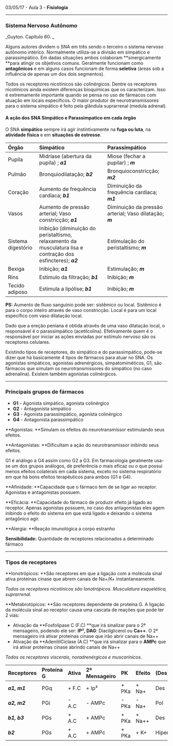 03/05/17 - Aula 3 - **Fisiologia**

---

### Sistema Nervoso Autônomo

_Guyton. Capítulo 60. _

Alguns autores dividem o SNA em três sendo o terceiro o sistema nervoso autônomo intérico. Normalmente utiliza-se a divisão em simpático e parassimpático. Em dadas situações ambos colaboram **sinergicamente **para atingir os objetivos comuns. Geralmente funcionam como **antagônicos** e em alguns casos funcionam de forma **seletiva** \(áreas sob a influência de apenas um dos dois segmentos\).

Todos os receptores nicotínicos são colinérgicos. Dentre os receptores nicotínicos ainda existem diferenças bioquímicas que os caracterizam. Isso é extremamente importante quando se pensa no uso de fármacos com atuação em locais específicos. O maior produtor de neurotransmissores para o sistema simpático é feito pela glândula suprarrenal \(medula adrenal\).

#### A ação dos SNA Simpático e Parassimpatico em cada órgão

O SNA **simpático** sempre irá agir instintivamente na **fuga ou luta**, na **atividade física** e em **situações de estresse**.

| Órgão | Simpático | Parassimpático |
| :--- | :--- | :--- |
| Pupila | Midríase \(abertura da pupila\) ; _**a1**_ | Miose \(fechar a pupilar\) ; _**m**_ |
| Pulmão | Bronquiodilatação; _**b2**_ | Bronquioconstricção; _**m2**_ |
| Coração | Aumento de frequência cardíaca; _**b1**_ | Diminuição da frequência cardíaca;   _**m1**_ |
| Vasos | Aumento de pressão arterial; Vaso constricção; _**a1**_ | Diminuição da pressão arterial; Vaso dilatação; _**m**_ |
| Sistema digestório | Inibição \(diminuição do peristaltismo, relaxamento da musculatura lisa e contração dos esfincteres\); _**a2**_ | Estimulação do peristaltismo; _**m**_ |
| Bexiga | Inibição; _**a1**_ | Estimulação; _**m**_ |
| Rins | Estimulo da filtração; _**b1**_ | Inibição; _**m**_ |
| Tecido adiposo | Estimula a lipólise; _**b1**_ | Inibição; _**m**_ |

**PS:** Aumento de fluxo sanguínio pode ser: sistêmico ou local. Sistêmico é para o corpo inteiro através de vaso constricção. Local é para um local específico com vaso dilatação local.

Dado que a ereção peniana é obtida através de uma vaso dilatação local, o responsável é o parassimpático \(acetilcolina\). Efetivamente quem é o responsável por iniciar as ações enviadas por estímulo nervoso são os receptores celulares.

Existindo tipos de receptores, do simpático e do parassimpático, pode-se dizer que há basicamente 4 tipos de fármacos para atuar no SNA. Os agonistas simpáticos, agonistas adrenérgicos, simpatomiméticos, G1, são fármacos que simulam os neurotransmissores do simpático \(no caso adrenalina\). Existem também agonistas colinérgicos.

---

### **Principais grupos de fármacos**

* **G1** - Agonista simpático, agonista colinérgico
* **G2** - Antagonista simpático
* **G3** - Agonista parassimpático, agonista colinérgico
* **G4** - Antagonista parassimpático

**Agonistas: **Simulam os efeitos do neurotransmissor estimulando seus efeitos.

**Antagonistas: **Dificultam a ação do neurotransmissor inibindo seus efeitos.

G1 é análogo a G4 assim como G2 a G3. Em farmacologia geralmente usa-se um dos grupos análogos, de preferência o mais eficaz ou o que possui menos efeitos colaterais em cada sistema, exceto no sistema respiratório em que há bons efeitos terapêuticos para ambos \(G1 e G4\).

**Afinidade: **Capacidade que o fármaco tem de se ligar ao receptor. Agonistas e antagonistas possuem.

**Eficácia: **Capacidade do fármaco de produzir efeito já ligado ao receptor. Apenas agonistas possuem, no caso dos antagonistas eles agem inibindo o efeito do sistema em que está ligado e deixando o sistema antagônico agir.

**Alergia: **Reação imunológica a corpo estranho

**Sensibilidade:** Quantidade de receptores relacionados a determinado fármaco

---

### Tipos de receptores

**Ionotrópicos: **São receptores em que a ligação com a molécula sinal ativa proteínas cinase que abrem canais de Na+/K+ instantaneamente.

_Todos os receptores nicotínicos são Ionotrópicos. Musculatura esquelética, suprarrenal._

**Metabrotópicos: **São receptores dependente de proteína G. A ligação da molécula sinal ao receptor causa uma cascata de reações que pode ter 2 vias:

* Ativação da **Fosfolipase C \(F.C\) **que irá sinalizar para o 2ª mensageiro, podendo ele ser: **IP³, DAG**: Diacilglicerol ou **Ca++**. O 2ª mensageiro irá ativar proteínas cinase que irão abrir canais de Na++
* Ativação da **AdenililCiclase \(A.C\) **que irá sinalizar para o **AMPc** que irá ativar proteínas cinase abrindo canais de Na++

_Todos os receptores viscerais, noradrenérgicos e muscarínicos._

| Receptores | Proteína G | Ativa | 2ª Mensageiro | PK | Efeito | \(Des\)polariza |
| :--- | :--- | :--- | :--- | :--- | :--- | :--- |
| _**a1, m1**_ | PGq | +  F.C | +  Ip³ | +  PKa | + Na+ | Des |
| _**a2, m2**_ | PGi | -  A.C | -  AMPc | -  PKa | -  Na+ | Pol |
| _**b1, b3**_ | PGs | + A.C | + AMPc | + PKa | + Na++ | Des |
| _**b2**_ | PGs | +  A.C | + AMPc | +  PKa | +  K+ | Hiperpol |



